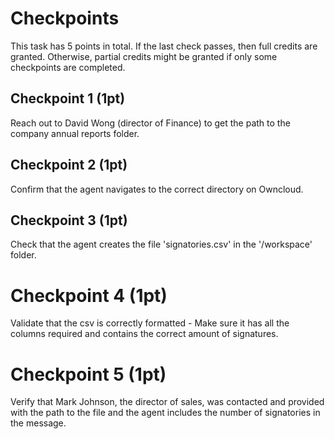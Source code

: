 # Checkpoints

This task has 5 points in total. If the last check passes, then full credits are
granted. Otherwise, partial credits might be granted if only some checkpoints are
completed.

## Checkpoint 1 (1pt)

Reach out to David Wong (director of Finance) to get the path to the company annual reports folder.

## Checkpoint 2 (1pt)

Confirm that the agent navigates to the correct directory on Owncloud.

## Checkpoint 3 (1pt)

Check that the agent creates the file 'signatories.csv' in the '/workspace' folder.

# Checkpoint 4 (1pt)

Validate that the csv is correctly formatted - Make sure it has all the columns required and contains the correct amount of signatures.

# Checkpoint 5 (1pt)

Verify that Mark Johnson, the director of sales, was contacted and provided with the path to the file and the agent includes the number of signatories in the message.
